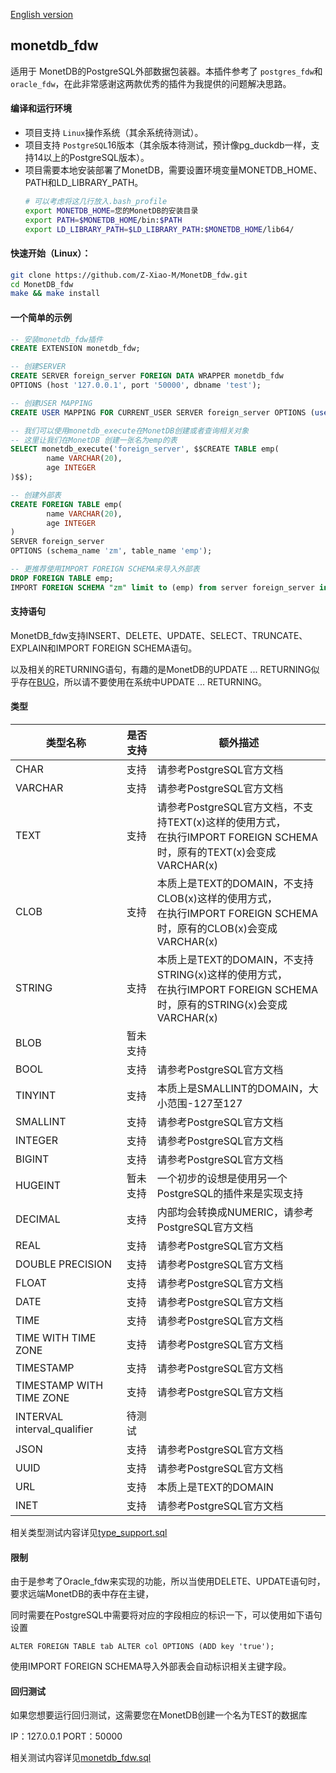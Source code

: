[English version](README.md)

## monetdb\_fdw

适用于 MonetDB的PostgreSQL外部数据包装器。本插件参考了 `postgres_fdw`和 `oracle_fdw`，在此非常感谢这两款优秀的插件为我提供的问题解决思路。

#### 编译和运行环境

* 项目支持 `Linux`操作系统（其余系统待测试）。
* 项目支持 `PostgreSQL`16版本（其余版本待测试，预计像pg\_duckdb一样，支持14以上的PostgreSQL版本）。
* 项目需要本地安装部署了MonetDB，需要设置环境变量MONETDB\_HOME、PATH和LD\_LIBRARY\_PATH。
  ```sh
  # 可以考虑将这几行放入.bash_profile
  export MONETDB_HOME=您的MonetDB的安装目录
  export PATH=$MONETDB_HOME/bin:$PATH
  export LD_LIBRARY_PATH=$LD_LIBRARY_PATH:$MONETDB_HOME/lib64/
  ```

#### 快速开始（Linux）：

```sh
git clone https://github.com/Z-Xiao-M/MonetDB_fdw.git
cd MonetDB_fdw
make && make install
```

#### 一个简单的示例

```sql
-- 安装monetdb_fdw插件
CREATE EXTENSION monetdb_fdw;

-- 创建SERVER
CREATE SERVER foreign_server FOREIGN DATA WRAPPER monetdb_fdw
OPTIONS (host '127.0.0.1', port '50000', dbname 'test');

-- 创建USER MAPPING
CREATE USER MAPPING FOR CURRENT_USER SERVER foreign_server OPTIONS (user 'zm', password 'zm');

-- 我们可以使用monetdb_execute在MonetDB创建或者查询相关对象
-- 这里让我们在MonetDB 创建一张名为emp的表
SELECT monetdb_execute('foreign_server', $$CREATE TABLE emp(
        name VARCHAR(20),
        age INTEGER
)$$);

-- 创建外部表
CREATE FOREIGN TABLE emp(
        name VARCHAR(20),
        age INTEGER
)
SERVER foreign_server
OPTIONS (schema_name 'zm', table_name 'emp');

-- 更推荐使用IMPORT FOREIGN SCHEMA来导入外部表
DROP FOREIGN TABLE emp;
IMPORT FOREIGN SCHEMA "zm" limit to (emp) from server foreign_server into public;
```

#### 支持语句

MonetDB\_fdw支持INSERT、DELETE、UPDATE、SELECT、TRUNCATE、EXPLAIN和IMPORT FOREIGN SCHEMA语句。

以及相关的RETURNING语句，有趣的是MonetDB的UPDATE ... RETURNING似乎存在[BUG](https://github.com/MonetDB/MonetDB/issues/7623)，所以请不要使用在系统中UPDATE ... RETURNING。

#### 类型

| 类型名称                     | 是否支持 | 额外描述                                                                                                                   |
| ---------------------------- | -------- | -------------------------------------------------------------------------------------------------------------------------- |
| CHAR                         | 支持     | 请参考PostgreSQL官方文档                                                                                                   |
| VARCHAR                      | 支持     | 请参考PostgreSQL官方文档                                                                                                   |
| TEXT                         | 支持     | 请参考PostgreSQL官方文档，不支持TEXT(x)这样的使用方式， <br />在执行IMPORT FOREIGN SCHEMA时，原有的TEXT(x)会变成VARCHAR(x) |
| CLOB                         | 支持     | 本质上是TEXT的DOMAIN，不支持CLOB(x)这样的使用方式，<br />在执行IMPORT FOREIGN SCHEMA时，原有的CLOB(x)会变成VARCHAR(x)      |
| STRING                       | 支持     | 本质上是TEXT的DOMAIN，不支持STRING(x)这样的使用方式，<br />在执行IMPORT FOREIGN SCHEMA时，原有的STRING(x)会变成VARCHAR(x)  |
| BLOB                         | 暂未支持 |                                                                                                                            |
| BOOL                         | 支持     | 请参考PostgreSQL官方文档                                                                                                   |
| TINYINT                      | 支持     | 本质上是SMALLINT的DOMAIN，大小范围-127至127                                                                                |
| SMALLINT                     | 支持     | 请参考PostgreSQL官方文档                                                                                                   |
| INTEGER                      | 支持     | 请参考PostgreSQL官方文档                                                                                                   |
| BIGINT                       | 支持     | 请参考PostgreSQL官方文档                                                                                                   |
| HUGEINT                      | 暂未支持 | 一个初步的设想是使用另一个PostgreSQL的插件来是实现支持                                                                     |
| DECIMAL                      | 支持     | 内部均会转换成NUMERIC，请参考PostgreSQL官方文档                                                                            |
| REAL                         | 支持     | 请参考PostgreSQL官方文档                                                                                                   |
| DOUBLE PRECISION             | 支持     | 请参考PostgreSQL官方文档                                                                                                   |
| FLOAT                        | 支持     | 请参考PostgreSQL官方文档                                                                                                   |
| DATE                         | 支持     | 请参考PostgreSQL官方文档                                                                                                   |
| TIME                         | 支持     | 请参考PostgreSQL官方文档                                                                                                   |
| TIME WITH TIME ZONE          | 支持     | 请参考PostgreSQL官方文档                                                                                                   |
| TIMESTAMP                    | 支持     | 请参考PostgreSQL官方文档                                                                                                   |
| TIMESTAMP WITH TIME ZONE     | 支持     | 请参考PostgreSQL官方文档                                                                                                   |
| INTERVAL interval\_qualifier | 待测试   |                                                                                                                            |
| JSON                         | 支持     | 请参考PostgreSQL官方文档                                                                                                   |
| UUID                         | 支持     | 请参考PostgreSQL官方文档                                                                                                   |
| URL                          | 支持     | 本质上是TEXT的DOMAIN                                                                                                       |
| INET                         | 支持     | 请参考PostgreSQL官方文档                                                                                                   |

相关类型测试内容详见[type\_support.sql](./sql/type_support.sql)

#### 限制

由于是参考了Oracle\_fdw来实现的功能，所以当使用DELETE、UPDATE语句时，要求远端MonetDB的表中存在主键，

同时需要在PostgreSQL中需要将对应的字段相应的标识一下，可以使用如下语句设置

```
ALTER FOREIGN TABLE tab ALTER col OPTIONS (ADD key 'true');
```

使用IMPORT FOREIGN SCHEMA导入外部表会自动标识相关主键字段。

#### 回归测试

如果您想要运行回归测试，这需要您在MonetDB创建一个名为TEST的数据库

IP：127.0.0.1 PORT：50000

相关测试内容详见[monetdb\_fdw.sql](./sql/monetdb_fdw.sql)
